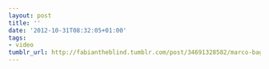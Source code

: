 ```yaml
---
layout: post
title: ''
date: '2012-10-31T08:32:05+01:00'
tags:
- video
tumblr_url: http://fabiantheblind.tumblr.com/post/34691328582/marco-bagni-lostconversation-saz-so-we-have
---
```

